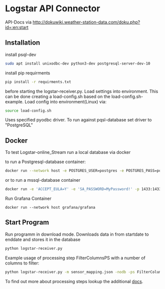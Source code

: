 # Logstar API Connector 

API-Docs via http://dokuwiki.weather-station-data.com/doku.php?id=:en:start

## Installation

install psql-dev
```bash
sudo apt install unixodbc-dev python3-dev postgresql-server-dev-10
```

install pip requirments
```bash
pip install -r requirments.txt
```

before starting the logstar-receiver.py. Load settings into environment. This can be done creating a load-config.sh based on the load-config.sh-example. Load config into environment(Linux) via:
```bash
source load-config.sh
```
Uses specified pyodbc driver. To run against pqsl-database set driver to "PostgreSQL"

## Docker

To test Logstar-online_Stream run a local database via docker

to run a Postgresql-database container:
```bash
docker run --network host -e POSTGRES_USER=postgres -e POSTGRES_PASS=postgres -e POSTGRES_DBNAME=logstar  kartoza/postgis
```

or to run a mssql-database container
```bash
docker run -e 'ACCEPT_EULA=Y' -e 'SA_PASSWORD=MyPassword!' -p 1433:1433 -d mcr.microsoft.com/mssql/server:2017-latest
```

Run Grafana Container
```
docker run --network host grafana/grafana
```

## Start Program

Run programm in download mode. Downloads data in from startdate to enddate and stores it in the database
```bash
python logstar-receiver.py
```

Example usage of processing step FilterColumnsPS with a number of columns to filter:
```bash
python logstar-receiver.py -m sensor_mapping.json -nodb -ps FilterColumnsPS columns="time date water_content_right_30_cm water_content_right_60_cm water_content_right_90_cm water_content_left_30_cm water_content_left_60_cm water_content_left_90_cm" -co data/
```

To find out more about processing steps lookup the additional [docs](./docs/processings_steps.md). 